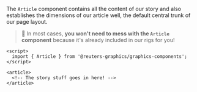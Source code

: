 The `Article` component contains all the content of our story and also establishes the dimensions of our article well, the default central trunk of our page layout.

> 📌 In most cases, **you won't need to mess with the `Article` component** because it's already included in our rigs for you!

```svelte
<script>
  import { Article } from '@reuters-graphics/graphics-components';
</script>

<article>
  <!-- The story stuff goes in here! -->
</article>
```
